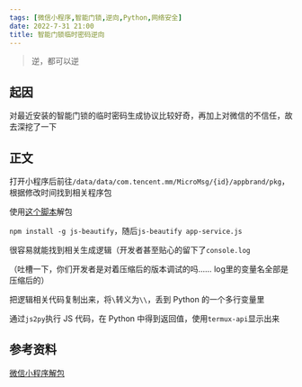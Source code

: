 ```yaml
---
tags: [微信小程序,智能门锁,逆向,Python,网络安全]
date: 2022-7-31 21:00
title: 智能门锁临时密码逆向
---
```


> 逆，都可以逆

## 起因

对最近安装的智能门锁的临时密码生成协议比较好奇，再加上对微信的不信任，故去深挖了一下

## 正文

打开小程序后前往`/data/data/com.tencent.mm/MicroMsg/{id}/appbrand/pkg`，根据修改时间找到相关程序包

使用[这个脚本](https://gist.github.com/Integ/bcac5c21de5ea35b63b3db2c725f07ad)解包

`npm install -g js-beautify`，随后`js-beautify app-service.js`

很容易就能找到相关生成逻辑（开发者甚至贴心的留下了`console.log`

（吐槽一下，你们开发者是对着压缩后的版本调试的吗…… log里的变量名全部是压缩后的）

把逻辑相关代码复制出来，将`\`转义为`\\`，丢到 Python 的一个多行变量里

通过`js2py`执行 JS 代码，在 Python 中得到返回值，使用`termux-api`显示出来

## 参考资料

[微信小程序解包](https://misakikata.github.io/2021/03/微信小程序解包/)
